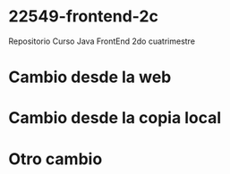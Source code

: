 # 22549-frontend-2c
Repositorio Curso Java FrontEnd 2do cuatrimestre
# Cambio desde la web
# Cambio desde la copia local
# Otro cambio 
